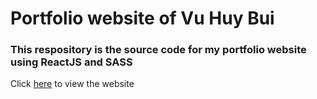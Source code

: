# Portfolio website of Vu Huy Bui
### This respository is the source code for my portfolio website using ReactJS and SASS
Click [here](https://vuhuybui.github.io/portfolio/) to view the website

